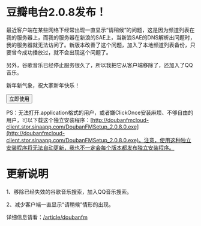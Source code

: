 # 豆瓣电台2.0.8发布！

<form action="http://doubanfmcloud.sinaapp.com/publish/doubanfm.application">最近客户端在某些网络下经常出现一直显示“请稍候”的问题，这是因为频道列表在我的服务器上，而我的服务器在新浪的SAE上，当新浪SAE的DNS解析出问题时，我的服务器就无法访问了。新版本改善了这个问题，加入了本地频道列表备份，只要曾今成功播放过，就不会出现这个问题了。

另外，谷歌音乐已经停止服务很久了，所以我把它从客户端移除了，还加入了QQ音乐。

新年新气象，祝大家新年快乐！

<input type="submit" value="立即使用" />

</form>

PS：无法打开.application格式的用户，或者嫌ClickOnce安装麻烦、不够自由的用户，可以下载这个独立安装程序：[http://doubanfmcloud-client.stor.sinaapp.com/DoubanFMSetup_2.0.8.0.exe](http://doubanfmcloud-client.stor.sinaapp.com/DoubanFMSetup_2.0.8.0.exe)。注意，使用这种独立安装程序将无法自动更新，我也不一定会每个版本都发布独立安装程序。

# 更新说明

1、移除已经失效的谷歌音乐搜索，加入QQ音乐搜索。

2、减少客户端一直显示“请稍候”情形的出现。

详细信息请看：[/article/doubanfm](/article/doubanfm)
